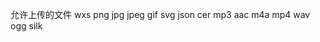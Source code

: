 允许上传的文件
    wxs
    png
    jpg
    jpeg
    gif
    svg
    json
    cer
    mp3
    aac
    m4a
    mp4
    wav
    ogg
    silk